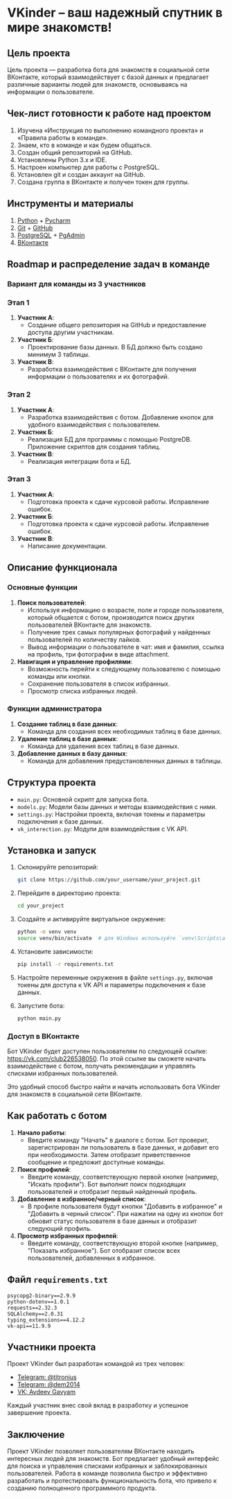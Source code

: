 # VKinder – ваш надежный спутник в мире знакомств!

## Цель проекта

Цель проекта — разработка бота для знакомств в социальной сети ВКонтакте, который взаимодействует с базой данных и предлагает различные варианты людей для знакомств, основываясь на информации о пользователе.

## Чек-лист готовности к работе над проектом

1. Изучена «Инструкция по выполнению командного проекта» и «Правила работы в команде».
2. Знаем, кто в команде и как будем общаться.
3. Создан общий репозиторий на GitHub.
4. Установлены Python 3.x и IDE.
5. Настроен компьютер для работы с PostgreSQL.
6. Установлен git и создан аккаунт на GitHub.
7. Создана группа в ВКонтакте и получен токен для группы.

## Инструменты и материалы

1. [Python](https://www.python.org/) + [Pycharm](https://www.jetbrains.com/ru-ru/pycharm/download)
2. [Git](https://git-scm.com/) + [GitHub](https://github.com/)
3. [PostgreSQL](https://www.postgresql.org/) + [PgAdmin](https://www.pgadmin.org/)
4. [ВКонтакте](https://vk.com/)

## Roadmap и распределение задач в команде

### Вариант для команды из 3 участников

### Этап 1

1. **Участник А**:
    - Создание общего репозитория на GitHub и предоставление доступа другим участникам.
2. **Участник Б**:
    - Проектирование базы данных. В БД должно быть создано минимум 3 таблицы.
3. **Участник В**:
    - Разработка взаимодействия с ВКонтакте для получения информации о пользователях и их фотографий.

### Этап 2

1. **Участник А**:
    - Разработка взаимодействия с ботом. Добавление кнопок для удобного взаимодействия с пользователем.
2. **Участник Б**:
    - Реализация БД для программы с помощью PostgreDB. Приложение скриптов для создания таблиц.
3. **Участник В**:
    - Реализация интеграции бота и БД.

### Этап 3

1. **Участник А**:
    - Подготовка проекта к сдаче курсовой работы. Исправление ошибок.
2. **Участник Б**:
    - Подготовка проекта к сдаче курсовой работы. Исправление ошибок.
3. **Участник В**:
    - Написание документации.

## Описание функционала

### Основные функции

1. **Поиск пользователей**:
    - Используя информацию о возрасте, поле и городе пользователя, который общается с ботом, производится поиск других пользователей ВКонтакте для знакомств.
    - Получение трех самых популярных фотографий у найденных пользователей по количеству лайков.
    - Вывод информации о пользователе в чат: имя и фамилия, ссылка на профиль, три фотографии в виде attachment.
2. **Навигация и управление профилями**:
    - Возможность перейти к следующему пользователю с помощью команды или кнопки.
    - Сохранение пользователя в список избранных.
    - Просмотр списка избранных людей.

### Функции администратора

1. **Создание таблиц в базе данных**:
    - Команда для создания всех необходимых таблиц в базе данных.
2. **Удаление таблиц в базе данных**:
    - Команда для удаления всех таблиц в базе данных.
3. **Добавление данных в базу данных**:
    - Команда для добавления предустановленных данных в таблицы.

## Структура проекта

- `main.py`: Основной скрипт для запуска бота.
- `models.py`: Модели базы данных и методы взаимодействия с ними.
- `settings.py`: Настройки проекта, включая токены и параметры подключения к базе данных.
- `vk_interection.py`: Модули для взаимодействия с VK API.

## Установка и запуск

1. Склонируйте репозиторий:
    
    ```bash
    git clone https://github.com/your_username/your_project.git
    ```
    
2. Перейдите в директорию проекта:
    
    ```bash
    cd your_project
    ```
    
3. Создайте и активируйте виртуальное окружение:
    
    ```bash
    python -m venv venv
    source venv/bin/activate  # для Windows используйте `venv\Scripts\activate`
    ```
    
4. Установите зависимости:
    
    ```bash
    pip install -r requirements.txt
    ```
    
5. Настройте переменные окружения в файле `settings.py`, включая токены для доступа к VK API и параметры подключения к базе данных.
6. Запустите бота:
    
    ```bash
    python main.py
    ```
    

### Доступ в ВКонтакте

Бот VKinder будет доступен пользователям по следующей ссылке: https://vk.com/club226538050. По этой ссылке вы сможете начать взаимодействие с ботом, получать рекомендации и управлять списками избранных пользователей.

Это удобный способ быстро найти и начать использовать бота VKinder для знакомств в социальной сети ВКонтакте.

## Как работать с ботом

1. **Начало работы**:
    - Введите команду "Начать" в диалоге с ботом. Бот проверит, зарегистрирован ли пользователь в базе данных, и добавит его при необходимости. Затем отобразит приветственное сообщение и предложит доступные команды.
2. **Поиск профилей**:
    - Введите команду, соответствующую первой кнопке (например, "Искать профили"). Бот выполнит поиск подходящих пользователей и отобразит первый найденный профиль.
3. **Добавление в избранное/черный список**:
    - В профиле пользователя будут кнопки "Добавить в избранное" и "Добавить в черный список". При нажатии на одну из кнопок бот обновит статус пользователя в базе данных и отобразит следующий профиль.
4. **Просмотр избранных профилей**:
    - Введите команду, соответствующую второй кнопке (например, "Показать избранное"). Бот отобразит список всех пользователей, добавленных в избранное.

## Файл `requirements.txt`

```
psycopg2-binary==2.9.9
python-dotenv==1.0.1
requests==2.32.3
SQLAlchemy==2.0.31
typing_extensions==4.12.2
vk-api==11.9.9
```

## Участники проекта

Проект VKinder был разработан командой из трех человек:

- [Telegram: @titronius](https://t.me/titronius)
- [Telegram: @dem2014](https://t.me/dem2014)
- [VK: Avdeev Gavyam](https://vk.com/avdeev.gavyam)

Каждый участник внес свой вклад в разработку и успешное завершение проекта.

## Заключение

Проект VKinder позволяет пользователям ВКонтакте находить интересных людей для знакомств. Бот предлагает удобный интерфейс для поиска и управления списками избранных и заблокированных пользователей. Работа в команде позволила быстро и эффективно разработать и протестировать функциональность бота, что привело к созданию полноценного программного продукта.